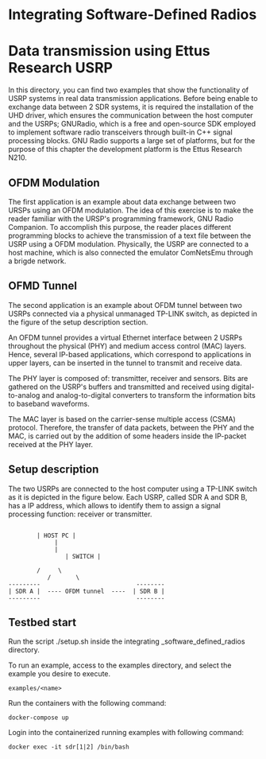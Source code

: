 # Integrating Software-Defined Radios #


# Data transmission using Ettus Research USRP #

In this directory, you can find two examples that show the functionality of USRP systems in real
data transmission applications. Before being enable to exchange data between 2 SDR systems, it is
required the installation of the UHD driver, which ensures the communication between the host computer
 and the USRPs; GNURadio, which is a free and open-source SDK employed to implement software radio transceivers
 through built-in C++ signal processing blocks. GNU Radio supports a large set of platforms, but for the purpose 
of this chapter the development platform is the Ettus Research N210.


## OFDM Modulation ##

The first application is an example about data exchange between two URSPs using an OFDM modulation.
The idea of this exercise is to make the reader familiar with the URSP's programming framework, GNU Radio Companion.
To accomplish this purpose, the reader places different programming blocks to achieve the transmission 
of a text file between the USRP using a OFDM modulation. Physically, the USRP are connected to a host machine, 
which is also connected the emulator ComNetsEmu through a brigde network. 


## OFMD Tunnel ##

The second application is an example about OFDM tunnel between two USRPs connected via a physical 
unmanaged TP-LINK switch, as depicted in the figure of the setup description section.

An OFDM tunnel provides a virtual Ethernet interface between 2 USRPs throughout the physical (PHY) and 
medium access control (MAC) layers. Hence, several IP-based applications, which correspond to applications 
in upper layers, can be inserted in the tunnel to transmit and receive data. 

The PHY layer is composed of: transmitter, receiver and sensors. 
Bits are gathered on the USRP's buffers and transmitted and received using digital-to-analog and analog-to-digital 
converters to transform the information bits to baseband waveforms. 

The MAC layer is based on the carrier-sense multiple access (CSMA) protocol. Therefore, the transfer of data packets, 
between the PHY and the MAC, is carried out by the addition of some
headers inside the IP-packet received at the PHY layer.

## Setup description ##

The two USRPs are connected to the host computer using a TP-LINK switch as it is depicted in the figure below.
Each USRP, called SDR A and SDR B, has a IP address, which allows to identify them to assign a signal processing function:
receiver or transmitter.

````Text

		| HOST PC |
		     |	
		     |
                | SWITCH | 

		/	  \
	       /	   \
---------                           -------- 
| SDR A |  ---- OFDM tunnel  ----  | SDR B |
---------                           -------- 
````

## Testbed start ##
Run the script ./setup.sh inside the integrating _software_defined_radios directory.

To run an example, access to the examples directory, and select the example you desire to execute. 

````Text
examples/<name>
````
Run the containers with the following command:

````Text
docker-compose up
````
Login into the containerized running examples with following command:

````Text
docker exec -it sdr[1|2] /bin/bash
````



